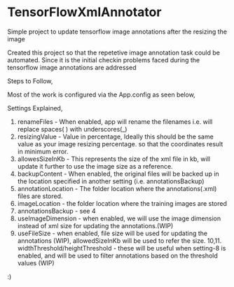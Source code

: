 # TensorFlowXmlAnnotator
Simple project to update tensorflow image annotations after the resizing the image


Created this project so that the repetetive image annotation task could be automated.
Since it is the initial checkin problems faced during the tensorflow image annotations are addressed

Steps to Follow,

Most of the work is configured via the App.config as seen below,

<appSettings>
    <add key="renameFiles" value="true"/>
    <add key="resizingValue" value="20"/>
    <add key="allowedSizeInKb" value="7"/>
    <add key="backupContent" value="true"/>
    <add key="annotationLocation" value="D:\xyz\sample_data\foods\train\Annotations"/>
    <add key="imageLocation" value="D:\xyz\sample_data\sample_data\foods\train\Images"/>
    <add key="annotationsBackup" value="D:\xyz\sample_data\sample_data\foods\train\AnnotationsBackup"/>
    <add key="useImageDimension" value="false"/>
    <add key="useFileSize" value="true"/>
    <add key="widthThreshold" value=""/>
    <add key="heightThreshold" value=""/>
  </appSettings>
  
Settings Explained,
1. renameFiles - When enabled, app will rename the filenames i.e. will replace spaces( ) with underscores(_)
2. resizingValue - Value in percentage, Ideally this should be the same value as your image resizing percentage.
   so that the coordinates result in minimum error.
3. allowesSizeInKb - This represents the size of the xml file in kb, will update it further to use the image size as a reference.
4. backupContent - When enabled, the original files will be backed up in the location specified in another setting (i.e. annotationsBackup)
5. annotationLocation - The folder location where the annotations(.xml) files are stored.
6. imageLocation - the folder location where the training images are stored
7. annotationsBackup - see 4
8. useImageDimension - when enabled, we will use the image dimension instead of xml size for updating the annotations.(WIP)
9. useFileSize - when enabled, file size will be used for updating the annotations (WIP), allowedSizeInKb will be used to refer the size.
10,11. widthThreshold/heightThreshold - these will be useful when setting-8 is enabled, and will be used to filter annotations based on the 
threshold values (WIP)

:)
